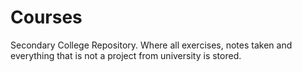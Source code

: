 # Courses
Secondary College Repository. Where all exercises, notes taken and everything that is not a project from university is stored.
